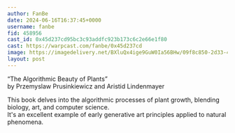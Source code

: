 ```yaml
---
author: FanBe
date: 2024-06-16T16:37:45+0000
username: fanbe
fid: 458956
cast_id: 0x45d237cd95bc3c93addfc923b173c6c2e66e1f80
cast: https://warpcast.com/fanbe/0x45d237cd
image: https://imagedelivery.net/BXluQx4ige9GuW0Ia56BHw/09f8c850-2d33-4ada-8b7b-b1f99836af00/original
layout: post
---
```

“The Algorithmic Beauty of Plants”  
by Przemyslaw Prusinkiewicz and Aristid Lindenmayer  
  
This book delves into the algorithmic processes of plant growth, blending biology, art, and computer science.  
It's an excellent example of early generative art principles applied to natural phenomena.  

<img src='https://imagedelivery.net/BXluQx4ige9GuW0Ia56BHw/09f8c850-2d33-4ada-8b7b-b1f99836af00/original' alt='' referrerpolicy='no-referrer'/>
<img src='https://imagedelivery.net/BXluQx4ige9GuW0Ia56BHw/2d16aab4-5303-41b2-b630-48958173a000/original' alt='' referrerpolicy='no-referrer'/>